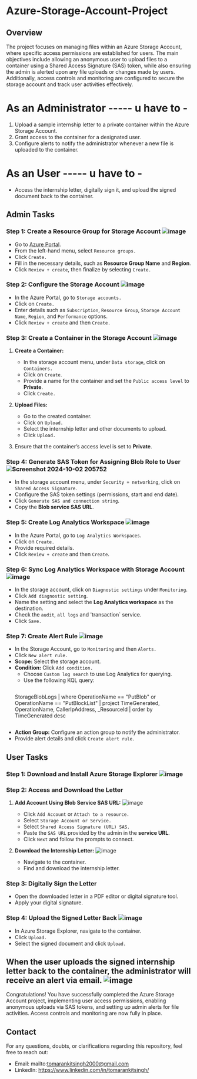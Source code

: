 # Azure-Storage-Account-Project

## Overview
The project focuses on managing files within an Azure Storage Account, where specific access permissions are established for users. The main objectives include allowing an anonymous user to upload files to a container using a Shared Access Signature (SAS) token, while also ensuring the admin is alerted upon any file uploads or changes made by users. Additionally, access controls and monitoring are configured to secure the storage account and track user activities effectively.

# As an Administrator -----  u have to -
1. Upload a sample internship letter to a private container within the Azure Storage Account.
2. Grant access to the container for a designated user.
3. Configure alerts to notify the administrator whenever a new file is uploaded to the container.

# As an User -----  u have to -
- Access the internship letter, digitally sign it, and upload the signed document back to the container.

## Admin Tasks

### Step 1: Create a Resource Group for Storage Account ![image](https://github.com/user-attachments/assets/56c9b407-f3d0-4f7a-9993-c6879f99691a)



   - Go to [Azure Portal](https://portal.azure.com/).
  - From the left-hand menu, select `Resource groups.`
  - Click `Create.`
  - Fill in the necessary details, such as **Resource Group Name** and **Region**.
  - Click `Review + create`, then finalize by selecting `Create.`

### Step 2: Configure the Storage Account ![image](https://github.com/user-attachments/assets/13a5cd06-bc31-4824-9685-6bb14e55c942)



   - In the Azure Portal, go to `Storage accounts.`
   - Click on `Create.`
   - Enter details such as `Subscription`, `Resource Group`, `Storage Account Name`, `Region`, and `Performance` options.
   - Click `Review + create` and then `Create.`

### Step 3: Create a Container in the Storage Account ![image](https://github.com/user-attachments/assets/ba837d0a-4911-4524-a235-e5896d5c7b3d)



1. **Create a Container:**
   - In the storage account menu, under `Data storage`, click on `Containers.`
   - Click on `Create`.
   - Provide a name for the container and set the `Public access level` to **Private**.
   - Click `Create.`

2. **Upload Files:**
   - Go to the created container.
   - Click on `Upload.`
   - Select the internship letter and other documents to upload.
   - Click `Upload.`

3. Ensure that the container’s access level is set to **Private**.

### Step 4: Generate SAS Token for Assigning Blob Role to User ![Screenshot 2024-10-02 205752](https://github.com/user-attachments/assets/027fe562-e1c9-4111-9b09-81267ba75fb3)


   - In the storage account menu, under `Security + networking`, click on `Shared Access Signature`.
   - Configure the SAS token settings (permissions, start and end date).
   - Click `Generate SAS and connection string`.
   - Copy the **Blob service SAS URL**.

### Step 5: Create Log Analytics Workspace ![image](https://github.com/user-attachments/assets/17511c70-30ac-4057-914a-da67b1b82bf3)



   - In the Azure Portal, go to `Log Analytics Workspaces`.
   - Click on `Create.`
   - Provide required details.
   - Click `Review + create` and then `Create`.

### Step 6: Sync Log Analytics Workspace with Storage Account ![image](https://github.com/user-attachments/assets/08127e3c-864a-410a-831a-efbf6c37626f)



   - In the storage account, click on `Diagnostic settings` under `Monitoring`.
   - Click `Add diagnostic setting`.
   - Name the setting and select the **Log Analytics workspace** as the destination.
   - Check the `audit`, `all logs` and 'transaction` service.
   - Click `Save.`

### Step 7: Create Alert Rule ![image](https://github.com/user-attachments/assets/80d49d21-4c33-4bce-884d-bf3d41377c28)
 


   - In the Storage Account, go to `Monitoring` and then `Alerts.`
   - Click `New alert rule.`
   - **Scope:** Select the storage account.
   - **Condition:** Click `Add condition.`
     - Choose `Custom log search` to use Log Analytics for querying.
     - Use the following KQL query:
       ```kql
      StorageBlobLogs
      | where OperationName == "PutBlob" or OperationName == "PutBlockList"
      | project TimeGenerated, OperationName, CallerIpAddress, _ResourceId
      | order by TimeGenerated desc
       ```
   - **Action Group:** Configure an action group to notify the administrator.
   - Provide alert details and click `Create alert rule.`

## User Tasks

### Step 1: Download and Install Azure Storage Explorer ![image](https://github.com/user-attachments/assets/9054bb4b-8a81-48cb-b9f5-6129360bd270)



### Step 2: Access and Download the Letter


1. **Add Account Using Blob Service SAS URL:** ![image](https://github.com/user-attachments/assets/176695d0-0c60-4440-99bb-5685f541a5f6)


   - Click `Add Account` or `Attach to a resource.`
   - Select `Storage Account or Service.`
   - Select `Shared Access Signature (URL) SAS.`
   - Paste the `SAS URL` provided by the admin in the **service URL**.
   - Click `Next` and follow the prompts to connect.

2. **Download the Internship Letter:** ![image](https://github.com/user-attachments/assets/ca72b1f0-76f3-48f9-b957-dc410eb57e57)


   - Navigate to the container.
   - Find and download the internship letter.

### Step 3: Digitally Sign the Letter

   - Open the downloaded letter in a PDF editor or digital signature tool.
   - Apply your digital signature.

### Step 4: Upload the Signed Letter Back ![image](https://github.com/user-attachments/assets/37e5729f-95d6-4e05-90b7-0d62c278875b)


   - In Azure Storage Explorer, navigate to the container.
   - Click `Upload.`
   - Select the signed document and click `Upload.`
  
## When the user uploads the signed internship letter back to the container, the administrator will receive an alert via email. ![image](https://github.com/user-attachments/assets/7db6ec02-933d-431b-8325-f98d1f1300a2)


Congratulations! You have successfully completed the Azure Storage Account project, implementing user access permissions, enabling anonymous uploads via SAS tokens, and setting up admin alerts for file activities. Access controls and monitoring are now fully in place.

## Contact

For any questions, doubts, or clarifications regarding this repository, feel free to reach out:

- Email: mailto:tomarankitsingh2000@gmail.com
- LinkedIn: https://www.linkedin.com/in/tomarankitsingh/

